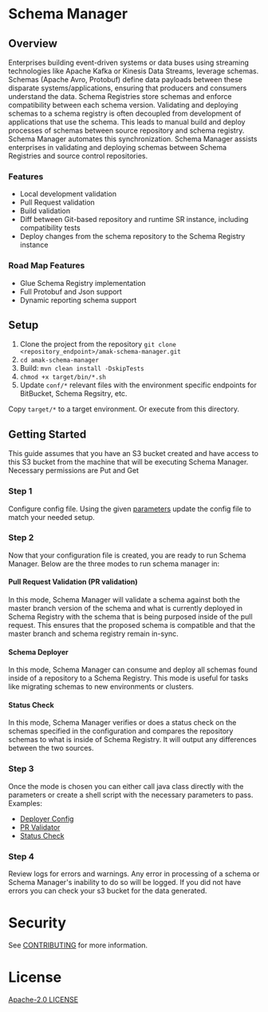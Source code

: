 # Schema Manager

## Overview

Enterprises building event-driven systems or data buses using streaming technologies like Apache Kafka or Kinesis Data Streams, leverage schemas. Schemas (Apache Avro, Protobuf) define data payloads between these disparate systems/applications, ensuring that producers and consumers understand the data. Schema Registries store schemas and enforce compatibility between each schema version. Validating and deploying schemas to a schema registry is often decoupled from development of applications that use the schema. This leads to manual build and deploy processes of schemas between source repository and schema registry. 
Schema Manager automates this synchronization. Schema Manager assists enterprises in validating and deploying schemas between Schema Registries and source control repositories.


### Features

- Local development validation
- Pull Request validation
- Build validation
- Diff between Git-based repository and runtime SR instance, including compatibility tests
- Deploy changes from the schema repository to the Schema Registry instance


### Road Map Features

- Glue Schema Registry implementation
- Full Protobuf and Json support
- Dynamic reporting schema support 

## Setup

1. Clone the project from the repository
	`git clone <repository_endpoint>/amak-schema-manager.git`
2. `cd amak-schema-manager`
3. Build: `mvn clean install -DskipTests`
4. `chmod +x target/bin/*.sh`
5. Update `conf/*` relevant files with the environment specific endpoints for BitBucket, Schema Regsitry, etc.

Copy `target/*` to a target environment. Or execute from this directory.

## Getting Started
This guide assumes that you have an S3 bucket created and have access to this S3 bucket from the machine that will be executing Schema Manager. Necessary permissions are Put and Get

### Step 1
Configure config file. Using the given [parameters](/doc/configurations.md) update the config file to match your needed setup. 

### Step 2
Now that your configuration file is created, you are ready to run Schema Manager. Below are the three modes to run schema manager in:

#### Pull Request Validation (PR validation)
 In this mode, Schema Manager will validate a schema against both the master branch version of the schema and what is currently deployed in Schema Registry with the schema that is being purposed inside of the pull request. This ensures that the proposed schema is compatible and that the master branch and schema registry remain in-sync. 

#### Schema Deployer
In this mode, Schema Manager can consume and deploy all schemas found inside of a repository to a Schema Registry. This mode is useful for tasks like migrating schemas to new environments or clusters. 

#### Status Check 
In this mode, Schema Manager verifies or does a status check on the schemas specified in the configuration and compares the repository schemas to what is inside of Schema Registry. It will output any differences between the two sources. 

### Step 3
Once the mode is chosen you can either call java class directly with the parameters or create a shell script with the necessary parameters to pass. 
Examples:
-	[Deployer Config](/bin/schema-manager-deploy.sh)
-	[PR Validator](/bin/schema-manager-validate-pr.sh)
-	[Status Check](/bin/schema-manager-status-check.sh)

### Step 4
Review logs for errors and warnings. Any error in processing of a schema or Schema Manager's inability to do so will be logged. If you did not have errors you can check your s3 bucket for the data generated. 
 
# Security

See [CONTRIBUTING](CONTRIBUTING.md#security-issue-notifications) for more information.


# License
[Apache-2.0 LICENSE](LICENSE)


